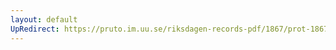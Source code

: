 ```yaml
---
layout: default
UpRedirect: https://pruto.im.uu.se/riksdagen-records-pdf/1867/prot-1867--ak--515/prot-1867--ak--515_001.pdf
---
```

